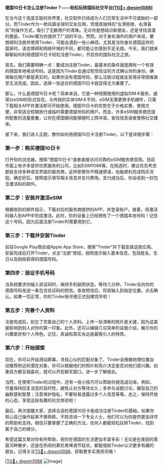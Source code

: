 **德国10日卡怎么注册Tinder？——轻松玩转国际社交平台[[TG💪+ @esim1088](https://t.me/s/esim1088)]**

在当今这个高度互联的世界里，社交软件已经成为人们日常生活中不可或缺的一部分。而Tinder作为一款风靡全球的交友应用，凭借其独特的“左滑拒绝、右滑喜欢”的操作方式，吸引了无数用户的青睐。无论你是想结识新朋友，还是寻找浪漫的邂逅，Tinder都为你提供了广阔的平台。然而，对于身处海外的用户来说，要想顺利注册并使用Tinder，可能会遇到一些小麻烦。尤其是当你身处德国这样的国家时，语言障碍和网络环境的不同，都可能让你感到手足无措。今天，我们就来聊聊如何利用德国10日卡轻松注册Tinder，开启你的国际社交之旅。

首先，我们需要明确一点：要成功注册Tinder，最基本的条件就是拥有一个有效的德国本地电话号码。这是因为Tinder会通过短信验证的方式确认你的身份，确保每位用户都是真实的。如果你没有德国号码，那么注册过程就会变得非常困难甚至无法完成。因此，选择一张适合的德国10日卡就显得尤为重要了。

那么，什么是德国10日卡呢？简单来说，它是一种短期使用的虚拟SIM卡服务，通常以eSIM的形式存在。与传统的实体SIM卡不同，eSIM无需更换手机硬件，只需下载相关APP并激活即可开始使用。德国10日卡的优势在于价格实惠、使用方便，非常适合短期旅行或临时需要德国号码的用户。而且，许多eSIM服务商还提供配套的流量套餐，让你在德国期间能够随时上网冲浪，查找信息或者使用社交媒体。

接下来，我们进入正题，教你如何用德国10日卡注册Tinder。以下是详细步骤：

### 第一步：购买德国10日卡
打开你的浏览器，搜索“德国10日卡”或者直接访问可靠的eSIM服务商官网。目前市面上有许多提供优质服务的公司，比如ESIM1088等。在挑选时，建议优先考虑那些支持多种语言界面的服务商，这样即使你不精通德语，也能顺利完成购买流程。确定好后，按照提示填写相关信息并支付费用。支付成功后，你会收到一封包含激活码的邮件。

### 第二步：安装并激活eSIM
根据收到的邮件指示，下载对应的服务商提供的APP，并登录账户。接着，将激活码输入到APP中完成激活。此时，你的设备上已经拥有了一个德国本地号码！记住这个号码，因为后面注册Tinder时需要用到它。

### 第三步：下载并安装Tinder
前往Google Play商店或Apple App Store，搜索“Tinder”并下载安装这款应用。安装完成后打开Tinder，点击“注册”按钮，按照提示输入基本信息，包括姓名、生日以及刚刚获得的德国号码。

### 第四步：验证手机号码
当系统要求你输入验证码时，保持手机联网状态，等待几分钟，Tinder会向你的德国号码发送一条包含验证码的短信。查收短信后，将其输入到指定位置，点击确认。如果一切正常，你的Tinder账号便正式创建完毕啦！

### 第五步：完善个人资料
注册完成后，别忘了完善自己的个人资料。上传一张清晰的照片是关键，因为这直接影响到别人对你的第一印象。此外，还可以编辑几句简单的自我介绍，展示你的兴趣爱好和个人特色。记住，真诚和真实永远是最吸引人的特质。

### 第六步：开始探索
现在，你可以开始滑动屏幕，寻找心仪的匹配对象了。Tinder会根据地理位置自动推荐附近的潜在对象，你可以根据他们的照片和简介决定是否对他们感兴趣。如果双方都互相喜欢，就可以开启聊天窗口，进一步了解彼此。

当然，在使用Tinder的过程中，还有一些小技巧可以帮助你提高成功率。例如，尽量保持回复消息的及时性，避免让对方等待太久；多参与话题讨论，展现自己的幽默感和智慧；注意保护隐私，不要轻易透露过多个人信息等等。总之，保持开放的心态，享受这段有趣的社交体验吧！

最后，再次提醒大家，选择合适的德国10日卡是成功注册Tinder的基础。如果你担心自己操作起来不够熟练，不妨咨询一下专业人士，他们可以为你提供更加详尽的帮助和支持。相信只要掌握了正确的方法，任何人都能轻松玩转Tinder，找到属于自己的缘分。

希望这篇文章对你有所帮助，祝你在德国的生活更加丰富多彩！无论是在美丽的莱茵河畔散步，还是在热闹的慕尼黑啤酒节狂欢，都能借助Tinder认识更多有趣的朋友。记得关注[TG💪+ @esim1088](https://t.me/s/esim1088)，获取更多实用资讯哦！

[[TG💪+ @esim1088](https://t.me/s/esim1088) ![Image](https://i.postimg.cc/4NQfJmqS/Snipaste-2025-05-13-00-14-12.png)]